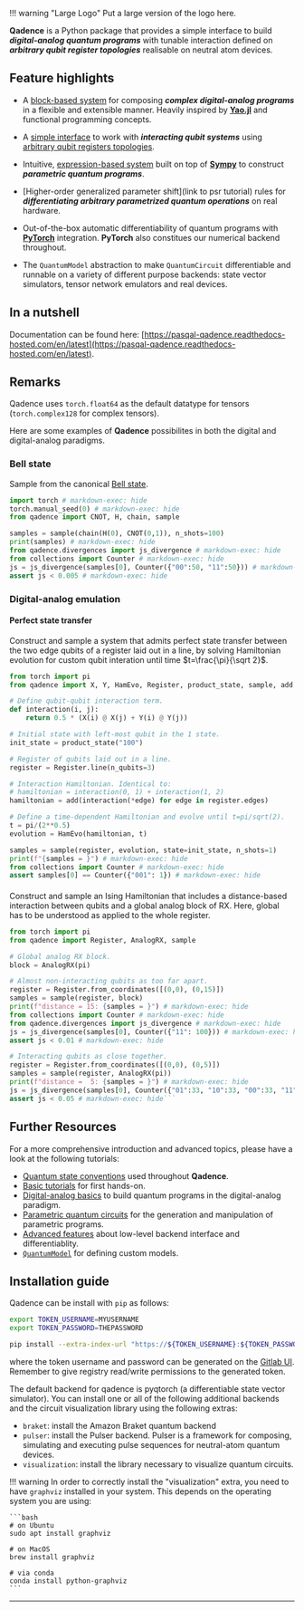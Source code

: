 <h1 style="display: none;">noheading</h1>

!!! warning "Large Logo"
    Put a large version of the logo here.

**Qadence** is a Python package that provides a simple interface to build _**digital-analog quantum
programs**_ with tunable interaction defined on _**arbitrary qubit register topologies**_ realisable on neutral atom devices.

## Feature highlights

* A [block-based system](tutorials/getting_started.md) for composing _**complex digital-analog
  programs**_ in a flexible and extensible manner. Heavily inspired by
  [**Yao.jl**](https://github.com/QuantumBFS/Yao.jl) and functional programming concepts.

* A [simple interface](digital_analog_qc/analog-basics.md) to work with _**interacting qubit systems**_
  using [arbitrary qubit registers topologies](tutorials/register.md).

* Intuitive, [expression-based system](tutorials/parameters.md) built on top of [**Sympy**](https://www.sympy.org/en/index.html) to construct
  _**parametric quantum programs**_.

* [Higher-order generalized parameter shift](link to psr tutorial) rules for _**differentiating
  arbitrary parametrized quantum operations**_ on real hardware.

* Out-of-the-box automatic differentiability of quantum programs with [**PyTorch**](https://pytorch.org/) integration. **PyTorch** also constitues our numerical backend throughout.

* The `QuantumModel` abstraction to make `QuantumCircuit` differentiable and runnable on a variety of different purpose
  backends: state vector simulators, tensor network emulators and real devices.


## In a nutshell
Documentation can be found here: [https://pasqal-qadence.readthedocs-hosted.com/en/latest](https://pasqal-qadence.readthedocs-hosted.com/en/latest).

## Remarks
Qadence uses `torch.float64` as the default datatype for tensors (`torch.complex128` for complex tensors).

Here are some examples of **Qadence** possibilites in both the digital and digital-analog paradigms.

### Bell state

Sample from the canonical [Bell state](https://en.wikipedia.org/wiki/Bell_state).

```python exec="on" source="material-block" result="json"
import torch # markdown-exec: hide
torch.manual_seed(0) # markdown-exec: hide
from qadence import CNOT, H, chain, sample

samples = sample(chain(H(0), CNOT(0,1)), n_shots=100)
print(samples) # markdown-exec: hide
from qadence.divergences import js_divergence # markdown-exec: hide
from collections import Counter # markdown-exec: hide
js = js_divergence(samples[0], Counter({"00":50, "11":50})) # markdown-exec: hide
assert js < 0.005 # markdown-exec: hide
```

### Digital-analog emulation

#### Perfect state transfer

Construct and sample a system that admits perfect state transfer between the two edge qubits of a register laid out in a
line, by solving Hamiltonian evolution for custom qubit interation until time $t=\frac{\pi}{\sqrt 2}$.

```python exec="on" source="material-block" result="json"
from torch import pi
from qadence import X, Y, HamEvo, Register, product_state, sample, add

# Define qubit-qubit interaction term.
def interaction(i, j):
    return 0.5 * (X(i) @ X(j) + Y(i) @ Y(j))

# Initial state with left-most qubit in the 1 state.
init_state = product_state("100")

# Register of qubits laid out in a line.
register = Register.line(n_qubits=3)

# Interaction Hamiltonian. Identical to:
# hamiltonian = interaction(0, 1) + interaction(1, 2)
hamiltonian = add(interaction(*edge) for edge in register.edges)

# Define a time-dependent Hamiltonian and evolve until t=pi/sqrt(2).
t = pi/(2**0.5)
evolution = HamEvo(hamiltonian, t)

samples = sample(register, evolution, state=init_state, n_shots=1)
print(f"{samples = }") # markdown-exec: hide
from collections import Counter # markdown-exec: hide
assert samples[0] == Counter({"001": 1}) # markdown-exec: hide
```

#### <Nice example title>

Construct and sample an Ising Hamiltonian that includes a distance-based interaction between qubits and a global analog block of RX. Here, global has to be understood as applied to the whole register. <Specify the distance unit.>

```python exec="on" source="material-block" result="json"
from torch import pi
from qadence import Register, AnalogRX, sample

# Global analog RX block.
block = AnalogRX(pi)

# Almost non-interacting qubits as too far apart.
register = Register.from_coordinates([(0,0), (0,15)])
samples = sample(register, block)
print(f"distance = 15: {samples = }") # markdown-exec: hide
from collections import Counter # markdown-exec: hide
from qadence.divergences import js_divergence # markdown-exec: hide
js = js_divergence(samples[0], Counter({"11": 100})) # markdown-exec: hide
assert js < 0.01 # markdown-exec: hide

# Interacting qubits as close together.
register = Register.from_coordinates([(0,0), (0,5)])
samples = sample(register, AnalogRX(pi))
print(f"distance =  5: {samples = }") # markdown-exec: hide
js = js_divergence(samples[0], Counter({"01":33, "10":33, "00":33, "11":1})) # markdown-exec: hide
assert js < 0.05 # markdown-exec: hide```
```

## Further Resources

For a more comprehensive introduction and advanced topics, please have a look at the following tutorials:

* [Quantum state conventions](tutorials/state_conventions.md) used throughout **Qadence**.
* [Basic tutorials](tutorials/getting_started.md) for first hands-on.
* [Digital-analog basics](digital_analog_qc/analog-basics.md) to build quantum programs in the digital-analog paradigm.
* [Parametric quantum circuits](tutorials/parameters.md) for the generation and manipulation of parametric programs.
* [Advanced features](advanced_tutorials) about low-level backend interface and differentiablity.
* [`QuantumModel`](advanced_tutorials/custom-models.md) for defining custom models.

## Installation guide

Qadence can be install with `pip` as follows:

```bash
export TOKEN_USERNAME=MYUSERNAME
export TOKEN_PASSWORD=THEPASSWORD

pip install --extra-index-url "https://${TOKEN_USERNAME}:${TOKEN_PASSWORD}@gitlab.pasqal.com/api/v4/projects/190/packages/pypi/simple" qadence[pulser,visualization]
```

where the token username and password can be generated on the
[Gitlab UI](https://gitlab.pasqal.com/-/profile/personal_access_tokens). Remember to give registry read/write permissions to the generated token.

The default backend for qadence is pyqtorch (a differentiable state vector simulator).
You can install one or all of the following additional backends and the circuit visualization library using the following extras:

* `braket`: install the Amazon Braket quantum backend
* `pulser`: install the Pulser backend. Pulser is a framework for composing, simulating and executing pulse sequences for neutral-atom quantum devices.
* `visualization`: install the library necessary to visualize quantum circuits.

!!! warning
    In order to correctly install the "visualization" extra, you need to have `graphviz` installed
    in your system. This depends on the operating system you are using:

    ```bash
    # on Ubuntu
    sudo apt install graphviz

    # on MacOS
    brew install graphviz

    # via conda
    conda install python-graphviz
    ```
---
